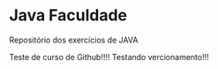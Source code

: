 # Java Faculdade
 Repositório dos exercícios de JAVA
 
 Teste de curso de Github!!!!
 Testando vercionamento!!!
